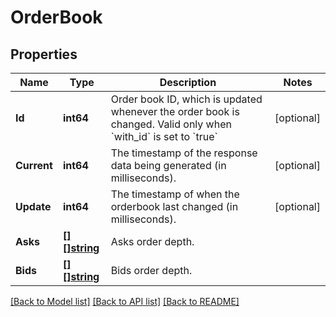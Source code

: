 # OrderBook

## Properties

Name | Type | Description | Notes
------------ | ------------- | ------------- | -------------
**Id** | **int64** | Order book ID, which is updated whenever the order book is changed. Valid only when &#x60;with_id&#x60; is set to &#x60;true&#x60; | [optional] 
**Current** | **int64** | The timestamp of the response data being generated (in milliseconds). | [optional] 
**Update** | **int64** | The timestamp of when the orderbook last changed (in milliseconds). | [optional] 
**Asks** | [**[][]string**](array.md) | Asks order depth. | 
**Bids** | [**[][]string**](array.md) | Bids order depth. | 

[[Back to Model list]](../README.md#documentation-for-models) [[Back to API list]](../README.md#documentation-for-api-endpoints) [[Back to README]](../README.md)


